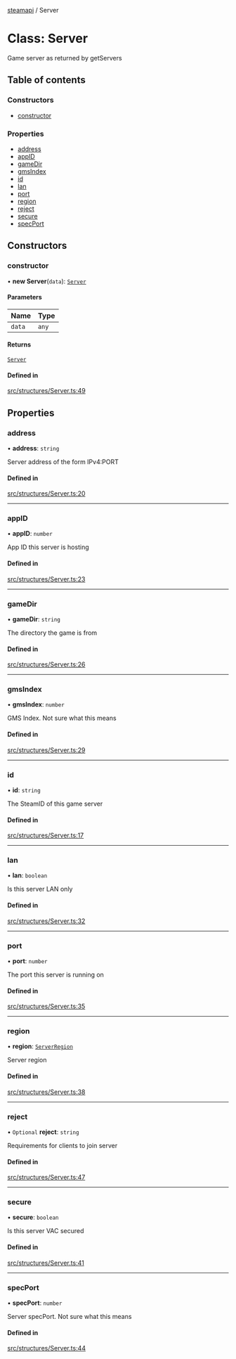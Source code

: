 [steamapi](../README.md) / Server

# Class: Server

Game server as returned by getServers

## Table of contents

### Constructors

- [constructor](Server.md#constructor)

### Properties

- [address](Server.md#address)
- [appID](Server.md#appid)
- [gameDir](Server.md#gamedir)
- [gmsIndex](Server.md#gmsindex)
- [id](Server.md#id)
- [lan](Server.md#lan)
- [port](Server.md#port)
- [region](Server.md#region)
- [reject](Server.md#reject)
- [secure](Server.md#secure)
- [specPort](Server.md#specport)

## Constructors

### constructor

• **new Server**(`data`): [`Server`](Server.md)

#### Parameters

| Name | Type |
| :------ | :------ |
| `data` | `any` |

#### Returns

[`Server`](Server.md)

#### Defined in

[src/structures/Server.ts:49](https://github.com/xDimGG/node-steamapi/blob/e50b622/src/structures/Server.ts#L49)

## Properties

### address

• **address**: `string`

Server address of the form IPv4:PORT

#### Defined in

[src/structures/Server.ts:20](https://github.com/xDimGG/node-steamapi/blob/e50b622/src/structures/Server.ts#L20)

___

### appID

• **appID**: `number`

App ID this server is hosting

#### Defined in

[src/structures/Server.ts:23](https://github.com/xDimGG/node-steamapi/blob/e50b622/src/structures/Server.ts#L23)

___

### gameDir

• **gameDir**: `string`

The directory the game is from

#### Defined in

[src/structures/Server.ts:26](https://github.com/xDimGG/node-steamapi/blob/e50b622/src/structures/Server.ts#L26)

___

### gmsIndex

• **gmsIndex**: `number`

GMS Index. Not sure what this means

#### Defined in

[src/structures/Server.ts:29](https://github.com/xDimGG/node-steamapi/blob/e50b622/src/structures/Server.ts#L29)

___

### id

• **id**: `string`

The SteamID of this game server

#### Defined in

[src/structures/Server.ts:17](https://github.com/xDimGG/node-steamapi/blob/e50b622/src/structures/Server.ts#L17)

___

### lan

• **lan**: `boolean`

Is this server LAN only

#### Defined in

[src/structures/Server.ts:32](https://github.com/xDimGG/node-steamapi/blob/e50b622/src/structures/Server.ts#L32)

___

### port

• **port**: `number`

The port this server is running on

#### Defined in

[src/structures/Server.ts:35](https://github.com/xDimGG/node-steamapi/blob/e50b622/src/structures/Server.ts#L35)

___

### region

• **region**: [`ServerRegion`](../enums/ServerRegion.md)

Server region

#### Defined in

[src/structures/Server.ts:38](https://github.com/xDimGG/node-steamapi/blob/e50b622/src/structures/Server.ts#L38)

___

### reject

• `Optional` **reject**: `string`

Requirements for clients to join server

#### Defined in

[src/structures/Server.ts:47](https://github.com/xDimGG/node-steamapi/blob/e50b622/src/structures/Server.ts#L47)

___

### secure

• **secure**: `boolean`

Is this server VAC secured

#### Defined in

[src/structures/Server.ts:41](https://github.com/xDimGG/node-steamapi/blob/e50b622/src/structures/Server.ts#L41)

___

### specPort

• **specPort**: `number`

Server specPort. Not sure what this means

#### Defined in

[src/structures/Server.ts:44](https://github.com/xDimGG/node-steamapi/blob/e50b622/src/structures/Server.ts#L44)
